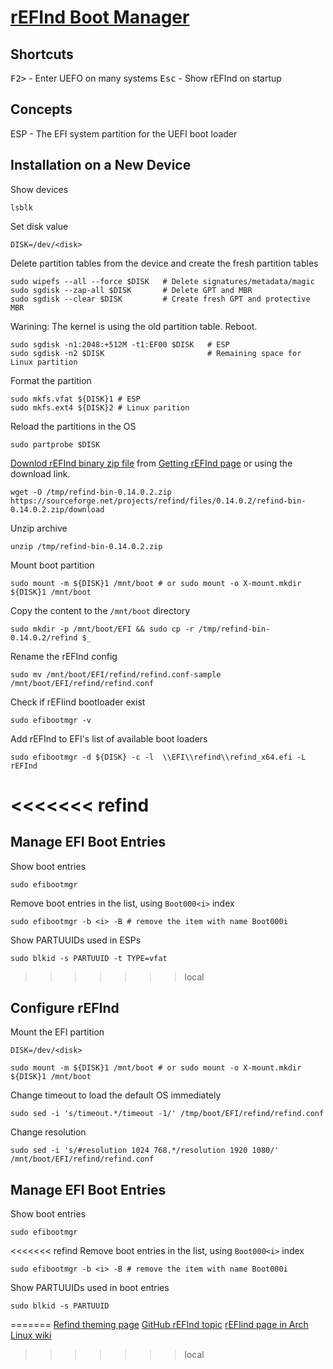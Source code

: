 # [rEFInd Boot Manager](https://www.rodsbooks.com/refind/)

## Shortcuts

<kbd>F2></kbd> - Enter UEFO on many systems
<kbd>Esc</kbd> - Show rEFInd on startup

## Concepts

ESP - The EFI system partition for the UEFI boot loader

## Installation on a New Device

Show devices

    lsblk

Set disk value

    DISK=/dev/<disk>

Delete partition tables from the device and create the fresh partition tables

    sudo wipefs --all --force $DISK   # Delete signatures/metadata/magic
    sudo sgdisk --zap-all $DISK       # Delete GPT and MBR
    sudo sgdisk --clear $DISK         # Create fresh GPT and protective MBR

Warining: The kernel is using the old partition table. Reboot.

    sudo sgdisk -n1:2048:+512M -t1:EF00 $DISK   # ESP
    sudo sgdisk -n2 $DISK                       # Remaining space for Linux partition

Format the partition

    sudo mkfs.vfat ${DISK}1 # ESP
    sudo mkfs.ext4 ${DISK}2 # Linux parition

Reload the partitions in the OS

    sudo partprobe $DISK

[Downlod rEFInd binary zip file](https://sourceforge.net/projects/refind/files/0.14.0.2/refind-bin-0.14.0.2.zip/download) from [Getting rEFInd page](https://www.rodsbooks.com/refind/getting.html) or using the download link.

    wget -O /tmp/refind-bin-0.14.0.2.zip https://sourceforge.net/projects/refind/files/0.14.0.2/refind-bin-0.14.0.2.zip/download

Unzip archive

    unzip /tmp/refind-bin-0.14.0.2.zip

Mount boot partition

    sudo mount -m ${DISK}1 /mnt/boot # or sudo mount -o X-mount.mkdir ${DISK}1 /mnt/boot

Copy the content to the `/mnt/boot` directory

    sudo mkdir -p /mnt/boot/EFI && sudo cp -r /tmp/refind-bin-0.14.0.2/refind $_

Rename the rEFInd config

    sudo mv /mnt/boot/EFI/refind/refind.conf-sample /mnt/boot/EFI/refind/refind.conf

Check if rEFIind bootloader exist

    sudo efibootmgr -v

Add rEFInd to EFI's list of available boot loaders

    sudo efibootmgr -d ${DISK} -c -l  \\EFI\\refind\\refind_x64.efi -L rEFInd

<<<<<<< refind
=======
## Manage EFI Boot Entries

Show boot entries

    sudo efibootmgr

Remove boot entries in the list, using `Boot000<i>` index

    sudo efibootmgr -b <i> -B # remove the item with name Boot000i

Show PARTUUIDs used in ESPs

    sudo blkid -s PARTUUID -t TYPE=vfat

>>>>>>> local
## Configure rEFInd

Mount the EFI partition

    DISK=/dev/<disk>
    
    sudo mount -m ${DISK}1 /mnt/boot # or sudo mount -o X-mount.mkdir ${DISK}1 /mnt/boot

Change timeout to load the default OS immediately

    sudo sed -i 's/timeout.*/timeout -1/' /tmp/boot/EFI/refind/refind.conf

Change resolution

    sudo sed -i 's/#resolution 1024 768.*/resolution 1920 1080/' /mnt/boot/EFI/refind/refind.conf

## Manage EFI Boot Entries

Show boot entries

    sudo efibootmgr

<<<<<<< refind
Remove boot entries in the list, using `Boot000<i>` index

    sudo efibootmgr -b <i> -B # remove the item with name Boot000i

Show PARTUUIDs used in boot entries

    sudo blkid -s PARTUUID
=======
[Refind theming page](https://www.rodsbooks.com/refind/themes.html)
[GitHub rEFInd topic](https://github.com/topics/refind)
[rEFIind page in Arch Linux wiki](https://wiki.archlinux.org/title/REFInd)
>>>>>>> local
